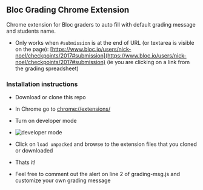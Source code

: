 ## Bloc Grading Chrome Extension

Chrome extension for Bloc graders to auto fill with default grading message and students name.

- Only works when `#submission` is at the end of URL (or textarea is visible on the page): [https://www.bloc.io/users/nick-noel/checkpoints/2017#submission](https://www.bloc.io/users/nick-noel/checkpoints/2017#submission) (ie you are clicking on a link from the grading spreadsheet)


### Installation instructions

- Download or clone this repo
- In Chrome go to [chrome://extensions/](chrome://extensions/)
- Turn on developer mode
- ![developer mode](http://nikib.ro/wn/screenshots/Extensions_2018-04-09_08-05-18.jpg)
- Click on `load unpacked` and browse to the extension files that you cloned or downloaded
- Thats it!

- Feel free to comment out the alert on line 2 of grading-msg.js and customize your own grading message
